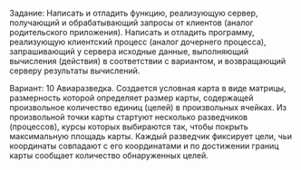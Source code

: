 Задание:
	Написать и отладить функцию, реализующую сервер, получающий и
обрабатывающий запросы от клиентов (аналог родительского приложения).
	Написать и отладить программу, реализующую клиентский процесс (аналог
дочернего процесса), запрашивающий у сервера исходные данные, выполняющий
вычисления (действия) в соответствии с вариантом, и возвращающий серверу
результаты вычислений.

Вариант: 10
	Авиаразведка. Создается условная карта в виде матрицы, размерность
которой определяет размер карты, содержащей произвольное количество единиц
(целей) в произвольных ячейках. Из произвольной точки карты стартуют несколько
разведчиков (процессов), курсы которых выбираются так, чтобы покрыть
максимальную площадь карты. Каждый разведчик фиксирует цели, чьи координаты
совпадают с его координатами и по достижении границ карты сообщает количество
обнаруженных целей.
